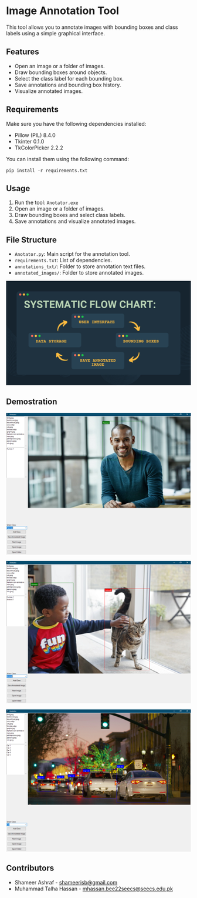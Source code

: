 # Image Annotation Tool

This tool allows you to annotate images with bounding boxes and class labels using a simple graphical interface.

## Features

- Open an image or a folder of images.
- Draw bounding boxes around objects.
- Select the class label for each bounding box.
- Save annotations and bounding box history.
- Visualize annotated images.

## Requirements

Make sure you have the following dependencies installed:

- Pillow (PIL) 8.4.0
- Tkinter 0.1.0
- TkColorPicker 2.2.2

You can install them using the following command:

```
pip install -r requirements.txt
```

## Usage

1. Run the tool: `Anotator.exe`
2. Open an image or a folder of images.
3. Draw bounding boxes and select class labels.
4. Save annotations and visualize annotated images.

## File Structure

- `Anotator.py`: Main script for the annotation tool.
- `requirements.txt`: List of dependencies.
- `annotations_txt/`: Folder to store annotation text files.
- `annotated_images/`: Folder to store annotated images.

![09](<readme Images\Flow chart.jpg>)
## Demostration
![09](<readme Images\1.png>)

![09](<readme Images\2.png>)

![09](<readme Images\3.png>)

## Contributors
- Shameer Ashraf - shameerisb@gmail.com
- Muhammad Talha Hassan - mhassan.bee22seecs@seecs.edu.pk


